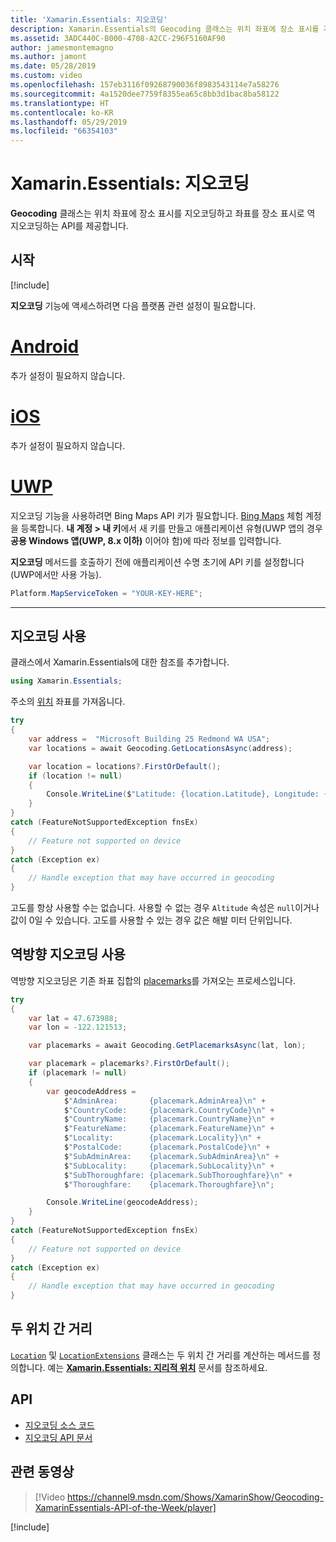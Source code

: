 ```yaml
---
title: 'Xamarin.Essentials: 지오코딩'
description: Xamarin.Essentials의 Geocoding 클래스는 위치 좌표에 장소 표시를 지오코딩하고 좌표를 장소 표시로 역 지오코딩하는 API를 제공합니다.
ms.assetid: 3ADC440C-B000-4708-A2CC-296F5160AF90
author: jamesmontemagno
ms.author: jamont
ms.date: 05/28/2019
ms.custom: video
ms.openlocfilehash: 157eb3116f09268790036f8983543114e7a58276
ms.sourcegitcommit: 4a1520dee7759f8355ea65c8bb3d1bac8ba58122
ms.translationtype: HT
ms.contentlocale: ko-KR
ms.lasthandoff: 05/29/2019
ms.locfileid: "66354103"
---
```

# <a name="xamarinessentials-geocoding"></a>Xamarin.Essentials: 지오코딩

**Geocoding** 클래스는 위치 좌표에 장소 표시를 지오코딩하고 좌표를 장소 표시로 역 지오코딩하는 API를 제공합니다.

## <a name="get-started"></a>시작

[!include[](~/essentials/includes/get-started.md)]

**지오코딩** 기능에 액세스하려면 다음 플랫폼 관련 설정이 필요합니다.

# <a name="androidtabandroid"></a>[Android](#tab/android)

추가 설정이 필요하지 않습니다.

# <a name="iostabios"></a>[iOS](#tab/ios)

추가 설정이 필요하지 않습니다.

# <a name="uwptabuwp"></a>[UWP](#tab/uwp)

지오코딩 기능을 사용하려면 Bing Maps API 키가 필요합니다. [Bing Maps](https://www.bingmapsportal.com/) 체험 계정을 등록합니다. **내 계정 &gt; 내 키**에서 새 키를 만들고 애플리케이션 유형(UWP 앱의 경우 **공용 Windows 앱(UWP, 8.x 이하)** 이어야 함)에 따라 정보를 입력합니다.

**지오코딩** 메서드를 호출하기 전에 애플리케이션 수명 초기에 API 키를 설정합니다(UWP에서만 사용 가능).

```csharp
Platform.MapServiceToken = "YOUR-KEY-HERE";
```

-----

## <a name="using-geocoding"></a>지오코딩 사용

클래스에서 Xamarin.Essentials에 대한 참조를 추가합니다.

```csharp
using Xamarin.Essentials;
```

주소의 [위치](xref:Xamarin.Essentials.Location) 좌표를 가져옵니다.

```csharp
try
{
    var address =  "Microsoft Building 25 Redmond WA USA";
    var locations = await Geocoding.GetLocationsAsync(address);

    var location = locations?.FirstOrDefault();
    if (location != null)
    {
        Console.WriteLine($"Latitude: {location.Latitude}, Longitude: {location.Longitude}, Altitude: {location.Altitude}");
    }
}
catch (FeatureNotSupportedException fnsEx)
{
    // Feature not supported on device
}
catch (Exception ex)
{
    // Handle exception that may have occurred in geocoding
}
```

고도를 항상 사용할 수는 없습니다. 사용할 수 없는 경우 `Altitude` 속성은 `null`이거나 값이 0일 수 있습니다. 고도를 사용할 수 있는 경우 값은 해발 미터 단위입니다.

## <a name="using-reverse-geocoding"></a>역방향 지오코딩 사용

역방향 지오코딩은 기존 좌표 집합의 [placemarks](xref:Xamarin.Essentials.Placemark)를 가져오는 프로세스입니다.

```csharp
try
{
    var lat = 47.673988;
    var lon = -122.121513;

    var placemarks = await Geocoding.GetPlacemarksAsync(lat, lon);

    var placemark = placemarks?.FirstOrDefault();
    if (placemark != null)
    {
        var geocodeAddress =
            $"AdminArea:       {placemark.AdminArea}\n" +
            $"CountryCode:     {placemark.CountryCode}\n" +
            $"CountryName:     {placemark.CountryName}\n" +
            $"FeatureName:     {placemark.FeatureName}\n" +
            $"Locality:        {placemark.Locality}\n" +
            $"PostalCode:      {placemark.PostalCode}\n" +
            $"SubAdminArea:    {placemark.SubAdminArea}\n" +
            $"SubLocality:     {placemark.SubLocality}\n" +
            $"SubThoroughfare: {placemark.SubThoroughfare}\n" +
            $"Thoroughfare:    {placemark.Thoroughfare}\n";

        Console.WriteLine(geocodeAddress);
    }
}
catch (FeatureNotSupportedException fnsEx)
{
    // Feature not supported on device
}
catch (Exception ex)
{
    // Handle exception that may have occurred in geocoding
}
```

## <a name="distance-between-two-locations"></a>두 위치 간 거리

[`Location`](xref:Xamarin.Essentials.Location) 및 [`LocationExtensions`](xref:Xamarin.Essentials.LocationExtensions) 클래스는 두 위치 간 거리를 계산하는 메서드를 정의합니다. 예는 [**Xamarin.Essentials: 지리적 위치**](geolocation.md#calculate-distance) 문서를 참조하세요.

## <a name="api"></a>API

- [지오코딩 소스 코드](https://github.com/xamarin/Essentials/tree/master/Xamarin.Essentials/Geocoding)
- [지오코딩 API 문서](xref:Xamarin.Essentials.Geocoding)

## <a name="related-video"></a>관련 동영상

> [!Video https://channel9.msdn.com/Shows/XamarinShow/Geocoding-XamarinEssentials-API-of-the-Week/player]

[!include[](~/essentials/includes/xamarin-show-essentials.md)]
